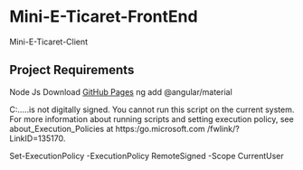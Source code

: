 # Mini-E-Ticaret-FrontEnd
 Mini-E-Ticaret-Client

## Project Requirements

Node Js Download [GitHub Pages](https://nodejs.org/en/download/) 
ng add @angular/material

 
C:\...\..is not digitally signed. You cannot run 
 this script on the current system. For more information about running scripts and setting execution policy, see about_Execution_Policies at https:/go.microsoft.com 
/fwlink/?LinkID=135170.

Set-ExecutionPolicy -ExecutionPolicy RemoteSigned -Scope CurrentUser

